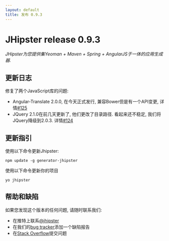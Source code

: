 ```yaml
---
layout: default
title: 发布 0.9.3
---
```


JHipster release 0.9.3
==================

*JHipster为您提供集Yeoman + Maven + Spring + AngularJS于一体的应用生成器.*

更新日志
----------


修复了两个JavaScript库的问题:

* Angular-Translate 2.0.0, 在今天正式发行, 兼容Bower但是有一个API变更, 详情[#125](https://github.com/jhipster/generator-jhipster/issues/125)
* JQuery 2.1.0在前几天更新了, 他们更改了目录路径. 看起来还不稳定, 我们将JQuery降级到2.0.3. 详情[#124](https://github.com/jhipster/generator-jhipster/issues/124)

更新指引
------------

使用以下命令更新Jhipster:

```
npm update -g generator-jhipster
```

使用以下命令更新你的项目

```
yo jhipster
```

帮助和缺陷
--------------

如果您发现这个版本的任何问题, 请随时联系我们:

- 在推特上联系[@jhipster](https://twitter.com/jhipster)
- 在我们的[bug tracker](https://github.com/jhipster/generator-jhipster/issues?state=open)添加一个缺陷报告
- 在[Stack Overflow](http://stackoverflow.com/tags/jhipster/info)提交问题
